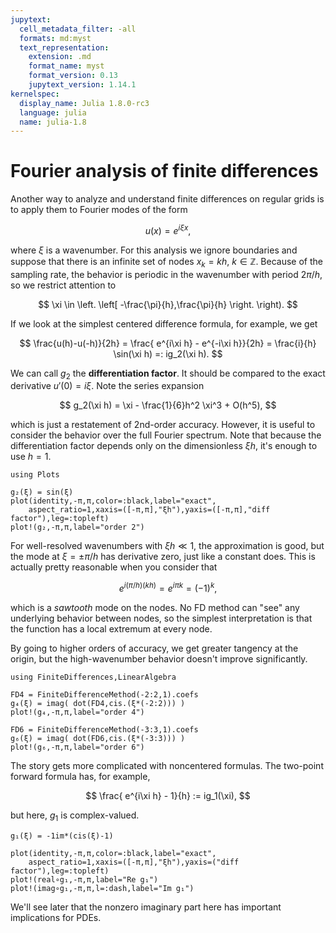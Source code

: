 ```yaml
---
jupytext:
  cell_metadata_filter: -all
  formats: md:myst
  text_representation:
    extension: .md
    format_name: myst
    format_version: 0.13
    jupytext_version: 1.14.1
kernelspec:
  display_name: Julia 1.8.0-rc3
  language: julia
  name: julia-1.8
---
```


# Fourier analysis of finite differences

Another way to analyze and understand finite differences on regular grids is to apply them to Fourier modes of the form

$$
u(x) = e^{i\xi x},
$$

where $\xi$ is a wavenumber. For this analysis we ignore boundaries and suppose that there is an infinite set of nodes $x_k=kh$, $k\in\mathbb{Z}$. Because of the sampling rate, the behavior is periodic in the wavenumber with period $2\pi/h$, so we restrict attention to

$$
\xi \in \left. \left[ -\frac{\pi}{h},\frac{\pi}{h} \right. \right). 
$$

If we look at the simplest centered difference formula, for example, we get

$$
\frac{u(h)-u(-h)}{2h} = \frac{ e^{i\xi h} - e^{-i\xi h}}{2h} = \frac{i}{h} \sin(\xi h) =: ig_2(\xi h). 
$$

We can call $g_2$ the **differentiation factor**. It should be compared to the exact derivative $u'(0)=i\xi$. Note the series expansion

$$
g_2(\xi h) = \xi - \frac{1}{6}h^2 \xi^3 + O(h^5), 
$$

which is just a restatement of 2nd-order accuracy. However, it is useful to consider the behavior over the full Fourier spectrum. Note that because the differentiation factor depends only on the dimensionless $\xi h$, it's enough to use $h=1$.

```{code-cell}
using Plots

g₂(ξ) = sin(ξ)
plot(identity,-π,π,color=:black,label="exact",
    aspect_ratio=1,xaxis=([-π,π],"ξh"),yaxis=([-π,π],"diff factor"),leg=:topleft)
plot!(g₂,-π,π,label="order 2")
```

For well-resolved wavenumbers with $\xi h \ll 1$, the approximation is good, but the mode at $\xi=\pm \pi/h$ has derivative zero, just like a constant does. This is actually pretty reasonable when you consider that

$$
e^{i(\pi/h)(kh)} = e^{i\pi k} = (-1)^k,
$$

which is a *sawtooth* mode on the nodes. No FD method can "see" any underlying behavior between nodes, so the simplest interpretation is that the function has a local extremum at every node.

By going to higher orders of accuracy, we get greater tangency at the origin, but the high-wavenumber behavior doesn't improve significantly.

```{code-cell}
using FiniteDifferences,LinearAlgebra

FD4 = FiniteDifferenceMethod(-2:2,1).coefs
g₄(ξ) = imag( dot(FD4,cis.(ξ*(-2:2))) )
plot!(g₄,-π,π,label="order 4")

FD6 = FiniteDifferenceMethod(-3:3,1).coefs
g₆(ξ) = imag( dot(FD6,cis.(ξ*(-3:3))) )
plot!(g₆,-π,π,label="order 6")
```

The story gets more complicated with noncentered formulas. The two-point forward formula has, for example,

$$
\frac{ e^{i\xi h} - 1}{h} := ig_1(\xi),
$$

but here, $g_1$ is complex-valued.

```{code-cell}
g₁(ξ) = -1im*(cis(ξ)-1)

plot(identity,-π,π,color=:black,label="exact",
    aspect_ratio=1,xaxis=([-π,π],"ξh"),yaxis=("diff factor"),leg=:topleft)
plot!(real∘g₁,-π,π,label="Re g₁")
plot!(imag∘g₁,-π,π,l=:dash,label="Im g₁")
```

We'll see later that the nonzero imaginary part here has important implications for PDEs.
